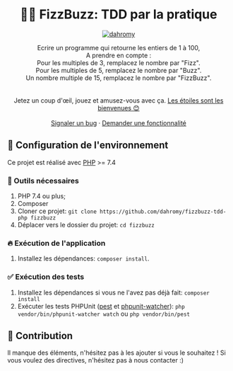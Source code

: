 <!--suppress HtmlDeprecatedAttribute -->
<h1 align="center">
  🐘🎯 FizzBuzz: TDD par la pratique
</h1>

<p align="center">
    <a href="https://github.com/dahromy"><img src="https://img.shields.io/badge/dahromy-OS-green.svg?style=flat-square" alt="dahromy"/></a>
</p>

<p align="center">
   Ecrire un programme qui retourne les entiers de 1 à 100, <br />
   A prendre en compte : <br />
Pour les multiples de 3, remplacez le nombre par "Fizz". <br />
   Pour les multiples de 5, remplacez le nombre par "Buzz". <br />
   Un nombre multiple de 15, remplacez le nombre par "FizzBuzz". <br />
  <br />
  <br />
  Jetez un coup d'œil, jouez et amusez-vous avec ça.
  <a href="https://github.com/dahromy/fizzbuzz-tdd-php/stargazers">Les étoiles sont les bienvenues 😊</a>
  <br />
  <br />
  <a href="https://github.com/dahromy/fizzbuzz-tdd-php/issues">Signaler un bug</a>
  ·
  <a href="https://github.com/dahromy/fizzbuzz-tdd-php/issues">Demander une fonctionnalité</a>
</p>

## 🚀 Configuration de l'environnement

Ce projet est réalisé avec [PHP][1] >= 7.4

### 🐳 Outils nécessaires

1. PHP 7.4 ou plus;
2. Composer
3. Cloner ce projet: `git clone https://github.com/dahromy/fizzbuzz-tdd-php fizzbuzz`
4. Déplacer vers le dossier du projet: `cd fizzbuzz`

### 🔥 Exécution de l'application

1. Installez les dépendances: `composer install`.

### ✅ Exécution des tests

1. Installez les dépendances si vous ne l'avez pas déjà fait: `composer install`
2. Exécuter les tests PHPUnit ([pest][2] et [phpunit-watcher][3]): `php vendor/bin/phpunit-watcher watch` ou `php vendor/bin/pest`

## 🤔 Contribution

Il manque des éléments, n'hésitez pas à les ajouter si vous le souhaitez ! Si vous voulez des directives, n'hésitez pas à nous contacter :)

[1]: https://www.php.net/

[2]: https://pestphp.com/

[3]: https://github.com/spatie/phpunit-watcher

